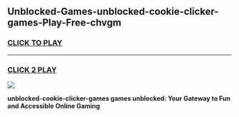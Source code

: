 
## Unblocked-Games-unblocked-cookie-clicker-games-Play-Free-chvgm
<h3>
<a href="https://premium76.site?title=unblocked-cookie-clicker-games&ref=21A">CLICK TO PLAY</a></h3>
<hr>

<h3>
<a href="https://premium76.site?title=unblocked-cookie-clicker-games&ref=21A">CLICK 2 PLAY</a>
  
</h3>

<a href="https://premium76.site?title=unblocked-cookie-clicker-games&ref=21A"><img src="https://clearcache.store/games.png"></a>


**unblocked-cookie-clicker-games games unblocked: Your Gateway to Fun and Accessible Online Gaming**
